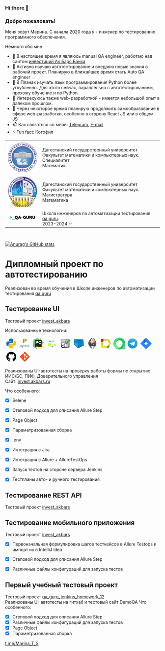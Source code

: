 ### Hi there 👋
### Добро пожаловать!
Меня зовут Марина. С начала 2020 года я - инженер по тестированию программного обеспечения.  

Немного обо мне

- 🔭 В настоящее время я являюсь manual QA engineer, работаю над сайтом [инвестиций Ак Барс Банка](https://invest.akbars.ru/)
- 🌱 Активно изучаю автотестирование и внедряю новые знания в рабочий проект. Планирую в ближайщее время стать Auto QA engineer
- 🔭 В Планах изучать язык программирования Python более углубленно. Для этого сейчас, параллельно с автотестированием, прохожу обучение и по Python
- 🤔 Интересуюсь также web-разработкой - имеется небольшой опыт в далёком прошлом. 
- 🌱 Через некоторое время планирую продолжить самообразование в сфере web-разработки, особенно в сторону React JS или в общем JS
- 📫 Как связаться со мной: [Telegram](https://t.me/Marina_T_S), [E-mail](marina01121992@mail.ru)
- ⚡ Fun fact: Котофил



<table width="100%" border='0'>
    <tr> 
        <td width="100px" valign="middle"><img src="./images/DGU.svg"></td>
        <td valign="middle">Дагестанский государственный университет<br />Факультет математики и компьютерных наук.<br />Специалитет<br />Математик.</td>
    </tr>
    <tr>
        <td width="100px" valign="middle"><img src="./images/dgu_fmikn.jpg"></td>
        <td valign="middle">Дагестанский государственный университет<br />Факультет математики и компьютерных наук.<br />Магистратура<br />Математика</td>
    </tr>
    <tr>
        <td width="100px" valign="middle"><img src="./images/qa-guru80.png"></td>
        <td valign="middle">Школа инженеров по автоматизации тестирования <a target="_blank" href="https://qa.guru">qa.guru</a>.<br />2023-2024 гг<br /></td>
    </tr>
</table>
<br />
  
  [![Anurag's GitHub stats](https://github-readme-stats.vercel.app/api?username=temirkhanovams)](https://github.com/temirkhanovams/github-readme-stats)

# Дипломный проект по автотестированию
Реализован во время обучения в Школе инженеров по автоматизации тестирования [qa.guru](https://qa.guru)  
## Тестирование UI
Тестовый проект [invest_akbars](https://github.com/temirkhanovams/invest_akbars)  

Использованные технологии:  

![python](/icons/python.png)
![pytest](/icons/pytest.png)
![pycharm](/icons/pycharm.png)
![selene](/icons/selene.png)
![selenium](/icons/selenium.png)
![selenoid](/icons/selenoid.png)
![jenkins](/icons/jenkins.png)
![allure](/icons/allure_report.png)
![allure_testops](/icons/allure_testops.png)
![telegram](/icons/telegram.png)
![jira](/icons/jira.png)
![github](/icons/github.png)
![git](/icons/git.png)

Реализованы UI-автотесты на проверку работы формы по открытию ИИС/БС, ПИФ, Доверительного управления  
Сайт: <a target="_blank" href="https://invest.akbars.ru/">invest.akbars.ru</a>

Что особенного:

- [x] Selene 
- [x] Степовой подход для описания Allure Step
- [x] Page Object
- [x] Параметризованная сборка
- [x] .env
- [x] Интеграция с Jira
- [x] Интеграция с Allure + AllureTestOps
- [x] Запуск тестов на стороне сервера Jenkins
- [x] Тестпланы авто- и ручного тестирования


## Тестирование REST API
Тестовый проект [invest_akbars](https://github.com/temirkhanovams/invest_akbars) 


## Тестирование мобильного приложения
Тестовый проект [invest_akbars](https://github.com/temirkhanovams/invest_akbars)   

- [x] Первоначальная формулировка шагов тесткейсов в Allure Testops и импорт их в IntelliJ Idea
- [x] Степовой подход для описания Allure Step
- [x] Различные файлы конфигураций для запуска тестов


## Первый учебный тестовый проект
Тестовый проект [qa_guru_jenkins_homework_12](https://github.com/temirkhanovams/qa_guru_jenkins_homework_12)  
Реализованы UI-автотесты на гитхаб и тестовый сайт DemoQA
Что особенного:

- [x] Степовой подход для описания Allure Step
- [x] Различные файлы конфигураций для запуска тестов
- [x] Page Object
- [x] Параметризованная сборка

[t.me/Marina_T_S](https://t.me/Marina_T_S">t.me/Marina_T_S)
